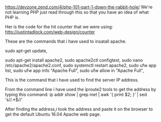 https://devzone.zend.com/4/php-101-part-1-down-the-rabbit-hole/ We're not learning PHP just read through this so that you have an idea of what PHP is.

Her is the code for the hit counter that we were using: http://justintadlock.com/web-design/counter

These are the commands that i have used to insatall apache.

sudo apt-get update,

sudo apt-get install apache2,
sudo apache2ctl configtest,
sudo nano /etc/apache2/apache2.conf,
sudo systemctl restart apache2,
sudo ufw app list,
sudo ufw app info "Apache Full",
sudo ufw allow in "Apache Full",

This is the command that i have used to find the server IP address.

From the command line i have used the iproute2 tools to get the address by typing this command:
ip addr show | grep inet | awk '{ print $2; }' | sed 's/\/.*$//'

After finding the address,i took the address and paste it on the browser to get the default Ubuntu 16.04 Apache web page.
